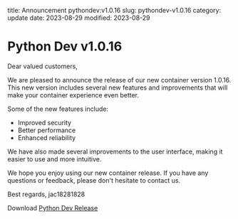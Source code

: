 title: Announcement pythondev:v1.0.16
slug: pythondev-v1.0.16
category: update
date: 2023-08-29
modified: 2023-08-29

# Python Dev v1.0.16

Dear valued customers,

We are pleased to announce the release of our new container version 1.0.16.  This new version includes several new features and improvements that will make your container experience even better.

Some of the new features include:

- Improved security
- Better performance
- Enhanced reliability

We have also made several improvements to the user interface, making it easier to use and more intuitive.

We hope you enjoy using our new container release. If you have any questions or feedback, please don't hesitate to contact us.

Best regards,
jac18281828

Download [Python Dev Release](https://github.com/jac18281828/pythondev/pkgs/container/pythondev/118041943?tag=v1.0.16)

